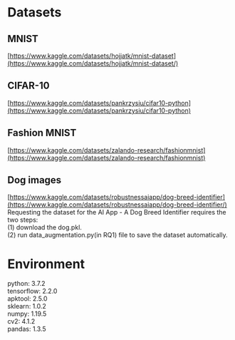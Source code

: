 # Datasets

## MNIST
[https://www.kaggle.com/datasets/hojjatk/mnist-dataset](https://www.kaggle.com/datasets/hojjatk/mnist-dataset/)
## CIFAR-10
[https://www.kaggle.com/datasets/pankrzysiu/cifar10-python](https://www.kaggle.com/datasets/pankrzysiu/cifar10-python)
## Fashion MNIST
[https://www.kaggle.com/datasets/zalando-research/fashionmnist](https://www.kaggle.com/datasets/zalando-research/fashionmnist)
## Dog images
[https://www.kaggle.com/datasets/robustnessaiapp/dog-breed-identifier](https://www.kaggle.com/datasets/robustnessaiapp/dog-breed-identifier/)  
Requesting the dataset for the AI App - A Dog Breed Identifier requires the two steps:  
(1) download the dog.pkl.   
(2) run data_augmentation.py(in RQ1) file to save the dataset automatically.  

# Environment
python: 3.7.2  
tensorflow: 2.2.0  
apktool: 2.5.0  
sklearn: 1.0.2  
numpy: 1.19.5  
cv2: 4.1.2  
pandas: 1.3.5 

